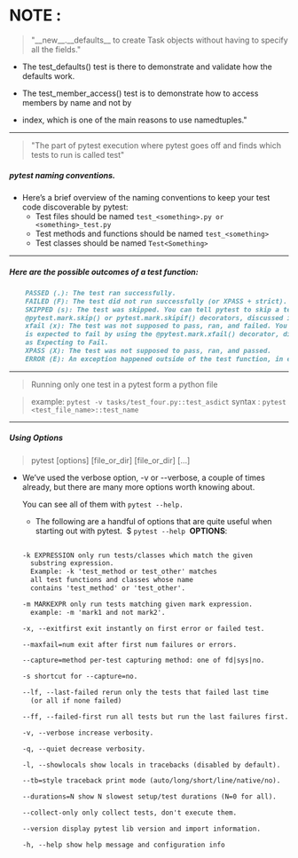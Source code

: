 # NOTE : 

><p>"__new__.__defaults__ to create Task objects without having to specify all the fields."

- The test_defaults() test is there to demonstrate and validate how the defaults work.

- The test_member_access() test is to demonstrate how to access members by name and not by

- index, which is one of the main reasons to use namedtuples."


---

> "The part of pytest execution where pytest goes off and finds which tests to run is called test"

##### pytest naming conventions. 
    
- Here’s a brief overview of the naming conventions to keep your test code discoverable by pytest:
    - Test files should be named `test_<something>.py or <something>_test.py`
    - Test methods and functions should be named `test_<something>`
    - Test classes should be named `Test<Something>`

----

##### Here are the possible outcomes of a test function:
    
```markdown 
    PASSED (.): The test ran successfully.
    FAILED (F): The test did not run successfully (or XPASS + strict).
    SKIPPED (s): The test was skipped. You can tell pytest to skip a test by using either the
    @pytest.mark.skip() or pytest.mark.skipif() decorators, discussed in ​Skipping Tests​.
    xfail (x): The test was not supposed to pass, ran, and failed. You can tell pytest that a test
    is expected to fail by using the @pytest.mark.xfail() decorator, discussed in ​Marking Tests
    as Expecting to Fail​.
    XPASS (X): The test was not supposed to pass, ran, and passed.
    ERROR (E): An exception happened outside of the test function, in either a fixture
```
---
> Running only one test in a pytest form a python file 
    
    
> example: `pytest​​ ​​-v​​ ​​tasks/test_four.py::test_asdict`
syntax : `pytest <test_file_name>::test_name`

---

##### Using Options

> pytest [options] [file_or_dir] [file_or_dir] [...]

- We’ve used the verbose option, -v or --verbose, a couple of times already, but there are many
    more options worth knowing about.
    
    You can see all of them with `pytest --help.`
    
    - The following are a handful of options that are quite useful when starting out with pytest. 
    ​  ​$ ​​`pytest​​ ​​--help`​
    ​  ​
    **OPTIONS**: 
    ```markdown
    ​ 
    -k EXPRESSION only run tests/classes which match the given
    ​  substring expression.
    ​  Example: -k 'test_method or test_other' matches
    ​  all test functions and classes whose name
    ​  contains 'test_method' or 'test_other'.
    
    ​-m MARKEXPR only run tests matching given mark expression.
    ​  example: -m 'mark1 and not mark2'.
    
    ​-x, --exitfirst exit instantly on first error or failed test.
    
    ​--maxfail=num exit after first num failures or errors.
    
    ​--capture=method per-test capturing method: one of fd|sys|no.
    
    -s shortcut for --capture=no.
    
    ​--lf, --last-failed rerun only the tests that failed last time
    ​  (or all if none failed)
    
    ​--ff, --failed-first run all tests but run the last failures first.
    
    ​-v, --verbose increase verbosity.
    
    ​-q, --quiet decrease verbosity.
    
    ​-l, --showlocals show locals in tracebacks (disabled by default).
    
    ​--tb=style traceback print mode (auto/long/short/line/native/no).
    
    ​--durations=N show N slowest setup/test durations (N=0 for all).
    
    ​--collect-only only collect tests, don't execute them.
    
    ​--version display pytest lib version and import information.
    
    ​-h, --help show help message and configuration info

    ```
